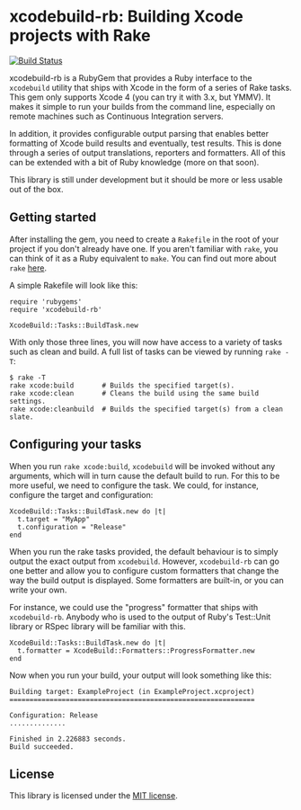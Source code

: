 # xcodebuild-rb: Building Xcode projects with Rake

[![Build Status](https://secure.travis-ci.org/lukeredpath/xcodebuild-rb.png)](http://travis-ci.org/lukeredpath/xcodebuild-rb])

xcodebuild-rb is a RubyGem that provides a Ruby interface to the `xcodebuild` utility that ships with Xcode in the form of a series of Rake tasks. This gem only supports Xcode 4 (you can try it with 3.x, but YMMV). It makes it simple to run your builds from the command line, especially on remote machines such as Continuous Integration servers.

In addition, it provides configurable output parsing that enables better formatting of Xcode build results and eventually, test results. This is done through a series of output translations, reporters and formatters. All of this can be extended with a bit of Ruby knowledge (more on that soon).

This library is still under development but it should be more or less usable out of the box.

## Getting started

After installing the gem, you need to create a `Rakefile` in the root of your project if you don't already have one. If you aren't familiar with `rake`, you can think of it as a Ruby equivalent to `make`. You can find out more about `rake` [here](http://rake.rubyforge.org/).

A simple Rakefile will look like this:

    require 'rubygems'
    require 'xcodebuild-rb'
    
    XcodeBuild::Tasks::BuildTask.new

With only those three lines, you will now have access to a variety of tasks such as clean and build. A full list of tasks can be viewed by running `rake -T`:

    $ rake -T
    rake xcode:build       # Builds the specified target(s).
    rake xcode:clean       # Cleans the build using the same build settings.
    rake xcode:cleanbuild  # Builds the specified target(s) from a clean slate.
    
## Configuring your tasks
    
When you run `rake xcode:build`, `xcodebuild` will be invoked without any arguments, which will in turn cause the default build to run. For this to be more useful, we need to configure the task. We could, for instance, configure the target and configuration:

    XcodeBuild::Tasks::BuildTask.new do |t|
      t.target = "MyApp"
      t.configuration = "Release"
    end

When you run the rake tasks provided, the default behaviour is to simply output the exact output from `xcodebuild`. However, `xcodebuild-rb` can go one better and allow you to configure custom formatters that change the way the build output is displayed. Some formatters are built-in, or you can write your own.

For instance, we could use the "progress" formatter that ships with `xcodebuild-rb`. Anybody who is used to the output of Ruby's Test::Unit library or RSpec library will be familiar with this.

    XcodeBuild::Tasks::BuildTask.new do |t|
      t.formatter = XcodeBuild::Formatters::ProgressFormatter.new
    end
    
Now when you run your build, your output will look something like this:

    Building target: ExampleProject (in ExampleProject.xcproject)
    =============================================================

    Configuration: Release
    ..............

    Finished in 2.226883 seconds.
    Build succeeded.

## License

This library is licensed under the [MIT license](http://en.wikipedia.org/wiki/MIT_License).

